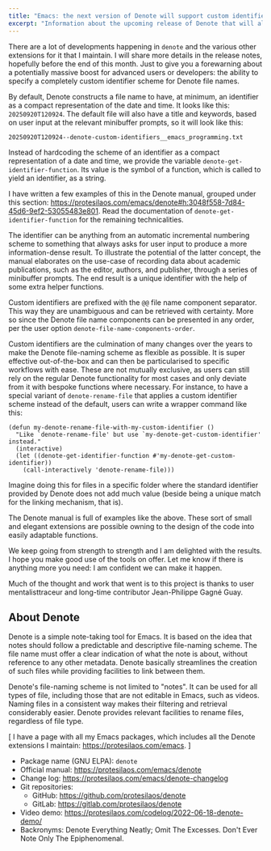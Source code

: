 ```yaml
---
title: "Emacs: the next version of Denote will support custom identifiers"
excerpt: "Information about the upcoming release of Denote that will allow advanced users or developers to use custom identifiers."
---
```


There are a lot of developments happening in `denote` and the various
other extensions for it that I maintain. I will share more details in
the release notes, hopefully before the end of this month. Just to
give you a forewarning about a potentially massive boost for advanced
users or developers: the ability to specify a completely custom
identifier scheme for Denote file names.

By default, Denote constructs a file name to have, at minimum, an
identifier as a compact representation of the date and time. It looks
like this: `20250920T120924`. The default file will also have a title
and keywords, based on user input at the relevant minibuffer prompts,
so it will look like this:

```
20250920T120924--denote-custom-identifiers__emacs_programming.txt
```

Instead of hardcoding the scheme of an identifier as a compact
representation of a date and time, we provide the variable
`denote-get-identifier-function`. Its value is the symbol of a
function, which is called to yield an identifier, as a string.

I have written a few examples of this in the Denote manual, grouped
under this section: <https://protesilaos.com/emacs/denote#h:3048f558-7d84-45d6-9ef2-53055483e801>.
Read the documentation of `denote-get-identifier-function` for the
remaining technicalities.

The identifier can be anything from an automatic incremental numbering
scheme to something that always asks for user input to produce a more
information-dense result. To illustrate the potential of the latter
concept, the manual elaborates on the use-case of recording data about
academic publications, such as the editor, authors, and publisher,
through a series of minibuffer prompts. The end result is a unique
identifier with the help of some extra helper functions.

Custom identifiers are prefixed with the `@@` file name component
separator. This way they are unambiguous and can be retrieved with
certainty. More so since the Denote file name components can be
presented in any order, per the user option `denote-file-name-components-order`.

Custom identifiers are the culmination of many changes over the years
to make the Denote file-naming scheme as flexible as possible. It is
super effective out-of-the-box and can then be particularised to
specific workflows with ease. These are not mutually exclusive, as
users can still rely on the regular Denote functionality for most
cases and only deviate from it with bespoke functions where necessary.
For instance, to have a special variant of `denote-rename-file` that
applies a custom identifier scheme instead of the default, users can
write a wrapper command like this:

```elisp
(defun my-denote-rename-file-with-my-custom-identifier ()
  "Like `denote-rename-file' but use `my-denote-get-custom-identifier' instead."
  (interactive)
  (let ((denote-get-identifier-function #'my-denote-get-custom-identifier))
    (call-interactively 'denote-rename-file)))
```

Imagine doing this for files in a specific folder where the standard
identifier provided by Denote does not add much value (beside being a
unique match for the linking mechanism, that is).

The Denote manual is full of examples like the above. These sort of
small and elegant extensions are possible owning to the design of the
code into easily adaptable functions.

We keep going from strength to strength and I am delighted with the
results. I hope you make good use of the tools on offer. Let me know
if there is anything more you need: I am confident we can make it
happen.

Much of the thought and work that went is to this project is thanks to
user mentalisttraceur and long-time contributor Jean-Philippe Gagné
Guay.

## About Denote

Denote is a simple note-taking tool for Emacs. It is based on the idea
that notes should follow a predictable and descriptive file-naming
scheme. The file name must offer a clear indication of what the note
is about, without reference to any other metadata. Denote basically
streamlines the creation of such files while providing facilities to
link between them.

Denote's file-naming scheme is not limited to "notes". It can be used
for all types of file, including those that are not editable in Emacs,
such as videos. Naming files in a consistent way makes their filtering
and retrieval considerably easier. Denote provides relevant facilities
to rename files, regardless of file type.

[ I have a page with all my Emacs packages, which includes all the
  Denote extensions I maintain: <https://protesilaos.com/emacs>. ]

+ Package name (GNU ELPA): `denote`
+ Official manual: <https://protesilaos.com/emacs/denote>
+ Change log: <https://protesilaos.com/emacs/denote-changelog>
+ Git repositories:
  + GitHub: <https://github.com/protesilaos/denote>
  + GitLab: <https://gitlab.com/protesilaos/denote>
+ Video demo: <https://protesilaos.com/codelog/2022-06-18-denote-demo/>
+ Backronyms: Denote Everything Neatly; Omit The Excesses.  Don't Ever
  Note Only The Epiphenomenal.
